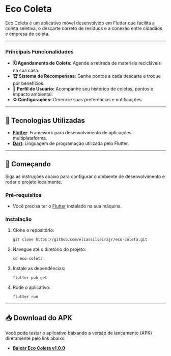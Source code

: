 # Eco Coleta

Eco Coleta é um aplicativo móvel desenvolvido em Flutter que facilita a coleta seletiva, o descarte correto de resíduos e a conexão entre cidadãos e empresa de coleta.

---

### Principais Funcionalidades

*   **🗓️ Agendamento de Coleta:** Agende a retirada de materiais recicláveís na sua casa.
*   **🏆 Sistema de Recompensas:** Ganhe pontos a cada descarte e troque por benefícios.
*   **👤 Perfil de Usuário:** Acompanhe seu histórico de coletas, pontos e impacto ambiental.
*   **⚙️ Configurações:** Gerencie suas preferências e notificações.

---

## 🚀 Tecnologias Utilizadas

*   **[Flutter](https://flutter.dev/)**: Framework para desenvolvimento de aplicações multiplataforma.
*   **[Dart](https://dart.dev/)**: Linguagem de programação utilizada pelo Flutter.

---

## 🏁 Começando

Siga as instruções abaixo para configurar o ambiente de desenvolvimento e rodar o projeto localmente.

### Pré-requisitos

*   Você precisa ter o [Flutter](https://flutter.dev/docs/get-started/install) instalado na sua máquina.

### Instalação

1.  Clone o repositório:
    ```sh
    git clone https://github.com/eliassilveirajr/eco-coleta.git
    ```
2.  Navegue até o diretório do projeto:
    ```sh
    cd eco-coleta
    ```
3.  Instale as dependências:
    ```sh
    flutter pub get
    ```
4.  Rode o aplicativo:
    ```sh
    flutter run
    ```
---

## 📥 Download do APK

Você pode testar o aplicativo baixando a versão de lançamento (APK) diretamente pelo link abaixo:

*   **[Baixar Eco Coleta v1.0.0](https://github.com/eliassilveirajr/eco-coleta/releases/download/release/eco-coleta-v1.0.0.apk)**  
